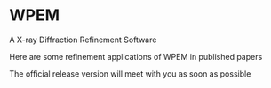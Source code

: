 # WPEM
A X-ray Diffraction Refinement Software

Here are some refinement applications of WPEM in published papers

The official release version will meet with you as soon as possible